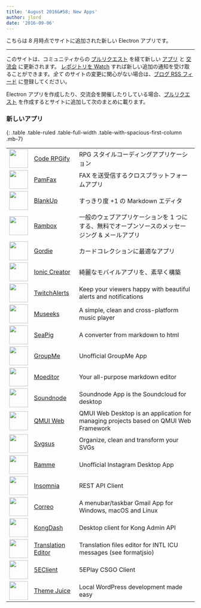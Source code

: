 ```yaml
---
title: 'August 2016&#58; New Apps'
author: jlord
date: '2016-09-06'
---
```


こちらは 8 月時点でサイトに追加された新しい Electron アプリです。

---

このサイトは、コミュニティからの [プルリクエスト](https://github.com/electron/electronjs.org/pulls) を経て新しい [アプリ](https://electronjs.org/apps) と [交流会](https://electronjs.org/community) に更新されます。 [レポジトリを Watch](https://github.com/electron/electronjs.org) すれば新しい追加の通知を受け取ることができます。_全て_ のサイトの変更に関心がない場合は、[ブログ RSS フィード](https://electronjs.org/feed.xml) に登録してください。

Electron アプリを作成したり、交流会を開催したりしている場合、[プルリクエスト](https://github.com/electron/electronjs.org) を作成するとサイトに追加して次のまとめに載ります。

### 新しいアプリ

{: .table .table-ruled .table-full-width .table-with-spacious-first-column .mb-7}

|                                                                                          |                                                                                 |                                                                                      |
| ---------------------------------------------------------------------------------------- | ------------------------------------------------------------------------------- | ------------------------------------------------------------------------------------ |
| <img src='/images/apps/coderpgify.png' width='50' />                    | [Code RPGify](http://code.rpgify.com)                                           | RPG スタイルコーディングアプリケーション                                                               |
| <img src='/images/apps/pamfax.png' width='50' />                        | [PamFax](https://www.pamfax.biz)                                                | FAX を送受信するクロスプラットフォームアプリ                                                             |
| <img src='/images/apps/blankup.png' width='50' />                       | [BlankUp](https://hoverbaum.github.io/BlankUp-Electron/)                        | すっきり度 +1 の Markdown エディタ                                                             |
| <img src='/images/apps/rambox.png' width='50' />                        | [Rambox](http://rambox.pro)                                                     | 一般のウェブアプリケーションを 1 つにする、無料でオープンソースのメッセージング & メールアプリ                                   |
| <img src='/images/apps/gordie.png' width='50' />                        | [Gordie](http://gordie-app.bitbucket.org/)                                      | カードコレクションに最適なアプリ                                                                     |
| <img src='/images/apps/ionic-creator.png' width='50' />                 | [Ionic Creator](https://github.com/Meadowcottage/Ionic-Creator)                 | 綺麗なモバイルアプリを、素早く構築                                                                    |
| <img src='/images/apps/twitchalerts.png' width='50' />                  | [TwitchAlerts](https://github.com/Meadowcottage/TwitchAlerts)                   | Keep your viewers happy with beautiful alerts and notifications                      |
| <img src='/images/apps/museeks.png' width='50' />                       | [Museeks](http://museeks.io/)                                                   | A simple, clean and cross-platform music player                                      |
| <img src='/images/apps/seapig.png' width='50' />                        | [SeaPig](https://github.com/yasumichi/seapig/blob/master/README.md)             | A converter from markdown to html                                                    |
| <img src='/images/apps/groupme.png' width='50' />                       | [GroupMe](https://github.com/dcrousso/GroupMe#readme)                           | Unofficial GroupMe App                                                               |
| <img src='/images/apps/moeditor.png' width='50' />                      | [Moeditor](https://moeditor.github.io/)                                         | Your all-purpose markdown editor                                                     |
| <img src='/images/apps/soundnode.png' width='50' />                     | [Soundnode](http://www.soundnodeapp.com)                                        | Soundnode App is the Soundcloud for desktop                                          |
| <img src='/images/apps/qmui.png' width='50' />                          | [QMUI Web](http://qmuiteam.com/web)                                             | QMUI Web Desktop is an application for managing projects based on QMUI Web Framework |
| <img src='/images/apps/svgsus.png' width='50' />                        | [Svgsus](http://www.svgs.us)                                                    | Organize, clean and transform your SVGs                                              |
| <img src='/images/apps/ramme.png' width='50' />                         | [Ramme](https://github.com/terkelg/ramme)                                       | Unofficial Instagram Desktop App                                                     |
| <img src='/images/apps/insomnia.png' width='50' />                      | [Insomnia](https://insomnia.rest/)                                              | REST API Client                                                                      |
| <img src='/images/apps/correo.png' width='50' />                        | [Correo](https://github.com/amitmerchant1990/correo)                            | A menubar/taskbar Gmail App for Windows, macOS and Linux                             |
| <img src='/images/apps/kongdash.png' width='50' />                      | [KongDash](https://ajaysreedhar.github.io/kongdash)                             | Desktop client for Kong Admin API                                                    |
| <img src='/images/apps/react-intl-translation-editor.png' width='50' /> | [Translation Editor](https://bitbucket.org/bflower/react-intl-editor/wiki/Home) | Translation files editor for INTL ICU messages (see formatjsio)                      |
| <img src='/images/apps/5eplay.png' width='50' />                        | [5EClient](https://www.5eplay.com/)                                             | 5EPlay CSGO Client                                                                   |
| <img src='/images/apps/theme-juice.png' width='50' />                   | [Theme Juice](https://www.themejuice.it)                                        | Local WordPress development made easy                                                |

